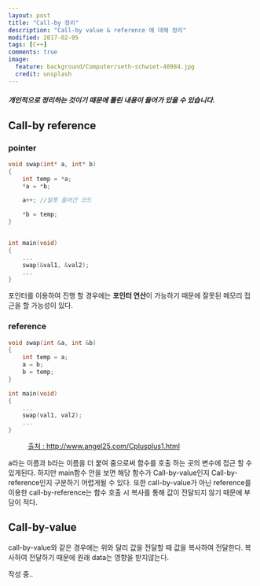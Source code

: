 ```yaml
---
layout: post
title: "Call-by 정리"
description: "Call-by value & reference 에 대해 정리"
modified: 2017-02-05
tags: [C++]
comments: true
image:
  feature: background/Computer/seth-schwiet-40984.jpg
  credit: unsplash
---
```


##### 개인적으로 정리하는 것이기 때문에 틀린 내용이 들어가 있을 수 있습니다.

## Call-by reference

### pointer
```cpp
void swap(int* a, int* b)
{
	int temp = *a;
	*a = *b;

	a++; //잘못 들어간 코드

	*b = temp;
}


int main(void)
{
	...
	swap(&val1, &val2);
	...
}
```
포인터를 이용하여 진행 할 경우에는 <strong>포인터 연산</strong>이 가능하기 때문에 잘못된 메모리 접근을 할 가능성이 있다.

### reference
```cpp
void swap(int &a, int &b)
{
	int temp = a;
	a = b;
	b = temp;
}

int main(void)
{
	...
	swap(val1, val2);
	...
}
```
<figure>
    <a href="http://www.angel25.com/ImageFile/CplusplusImage5.gif"><img src="http://www.angel25.com/ImageFile/CplusplusImage5.gif" alt=""></a>
    <figcaption><a href="http://www.angel25.com/Cplusplus1.html">출처 : http://www.angel25.com/Cplusplus1.html</a></figcaption>
</figure>

a라는 이름과 b라는 이름을 더 붙여 줌으로써 함수를 호출 하는 곳의 변수에 접근 할 수 있게된다.
하지만 main함수 안을 보면 해당 함수가 Call-by-value인지 Call-by-reference인지 구분하기 어렵게될 수 있다.
또한 call-by-value가 아닌 reference를 이용한 call-by-reference는 함수 호출 시 복사를 통해 값이 전달되지 않기 때문에 부담이 적다.

## Call-by-value
call-by-value와 같은 경우에는 위와 달리 값을 전달할 때 값을 복사하여 전달한다.
복사하여 전달하기 때문에 원래 data는 영향을 받지않는다.

작성 중..
